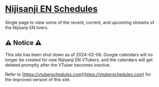 # [Nijisanji EN Schedules](https://nijisanji-en-schedules.com/)

Single page to view some of the recent, current, and upcoming streams of the Nijisanji EN livers.

## ⚠️ Notice ⚠️

This site has been shut down as of 2024-02-08. Google calendars will no longer be created for new Nijisanji EN VTubers,
and the calendars will get deleted promptly after the VTuber becomes inactive.

Refer to [https://vtuberschedules.com](https://vtuberschedules.com) for the improved version of this site.

